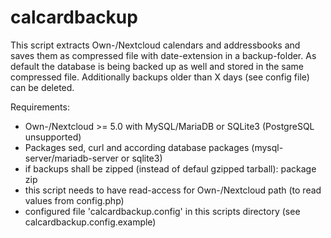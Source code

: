 # calcardbackup

This script extracts Own-/Nextcloud calendars and addressbooks and saves them as compressed file with date-extension in a backup-folder.
As default the database is being backed up as well and stored in the same compressed file.
Additionally backups older than X days (see config file) can be deleted.

Requirements:
- Own-/Nextcloud >= 5.0 with MySQL/MariaDB or SQLite3 (PostgreSQL unsupported)
- Packages sed, curl and according database packages (mysql-server/mariadb-server or sqlite3)
- if backups shall be zipped (instead of defaul gzipped tarball): package zip
- this script needs to have read-access for Own-/Nextcloud path (to read values from config.php)
- configured file 'calcardbackup.config' in this scripts directory (see calcardbackup.config.example)
